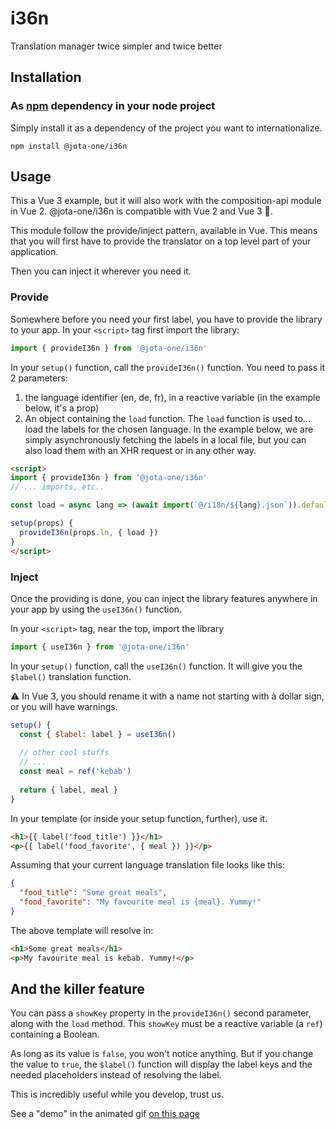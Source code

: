 # i36n
Translation manager twice simpler and twice better

## Installation
### As [npm](https://www.npmjs.com/package/@jota-one/i36n) dependency in your node project

Simply install it as a dependency of the project you want to internationalize.
```shell
npm install @jota-one/i36n
```

## Usage

This a Vue 3 example, but it will also work with the composition-api module in Vue 2. @jota-one/i36n is compatible with Vue 2 and Vue 3 :tada:.

This module follow the provide/inject pattern, available in Vue. This means that you will first have to provide the translator on a top level part of your application.

Then you can inject it wherever you need it.

### Provide
Somewhere before you need your first label, you have to provide the library to your app.
In your `<script>` tag first import the library:
```js
import { provideI36n } from '@jota-one/i36n'
```

In your `setup()` function, call the `provideI36n()` function. You need to pass it 2 parameters:
1. the language identifier (en, de, fr), in a reactive variable (in the example below, it's a prop)
2. An object containing the `load` function. The `load` function is used to... load the labels for the chosen language. In the example below, we are simply asynchronously fetching the labels in a local file, but you can also load them with an XHR request or in any other way.

```html
<script>
import { provideI36n } from '@jota-one/i36n'
// ... imports, etc..

const load = async lang => (await import(`@/i18n/${lang}.json`)).default

setup(props) {
  provideI36n(props.ln, { load })
}
</script>
```

### Inject
Once the providing is done, you can inject the library features anywhere in your app by using the `useI36n()` function.

In your `<script>` tag, near the top, import the library
```js
import { useI36n } from '@jota-one/i36n'
```

In your `setup()` function, call the `useI36n()` function. It will give you the `$label()` translation function.

:warning: In Vue 3, you should rename it with a name not starting with à dollar sign, or you will have warnings.
```js
setup() {
  const { $label: label } = useI36n()
  
  // other cool stuffs
  // ...
  const meal = ref('kebab')
  
  return { label, meal }
}
```

In your template (or inside your setup function, further), use it.

```html
<h1>{{ label('food_title') }}</h1>
<p>{{ label('food_favorite', { meal }) }}</p>
```

Assuming that your current language translation file looks like this:
```json
{
  "food_title": "Some great meals",
  "food_favorite": "My favourite meal is {meal}. Yummy!"
}
```
The above template will resolve in:
```html
<h1>Some great meals</h1>
<p>My favourite meal is kebab. Yummy!</p>
```

## And the killer feature
You can pass a `showKey` property in the `provideI36n()` second parameter, along with the `load` method. This `showKey` must be a reactive variable (a `ref`) containing a Boolean.

As long as its value is `false`, you won't notice anything. But if you change the value to `true`, the `$label()` function will display the label keys and the needed placeholders instead of resolving the label.

This is incredibly useful while you develop, trust us.

See a "demo" in the animated gif [on this page](https://jota.one/libraries/#i36n)
